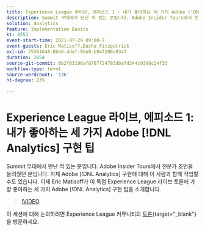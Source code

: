 ```yaml
---
title: Experience League 라이브, 에피소드 1 - 내가 좋아하는 세 가지 Adobe [!DNL Analytics] 구현 팁
description: Summit 무대에서 만난 적 있는 분입니다. Adobe Insider Tours에서 전문가 조언을 들려줬던 분입니다. 자체 Adobe [!DNL Analytics] 구현에 대해 이 사람과 함께 작업할 수도 있습니다. 이제 Eric Matisoff가 이 독점 Experience League 라이브 토론에 자신이 가장 좋아하는 세 가지 Adobe [!DNL Analytics] 구현 팁을 소개합니다.
solution: Analytics
feature: Implementation Basics
kt: 8553
event-start-time: 2021-07-29 09:00-7
event-guests: Eric Matisoff,Dasha Fitzpatrick
exl-id: 75361648-8bb6-4def-9be8-b94f106c0347
duration: 2854
source-git-commit: 0b2f63198af8767f24783dbafd244c9398c24f33
workflow-type: tm+mt
source-wordcount: '136'
ht-degree: 23%

---
```


# Experience League 라이브, 에피소드 1: 내가 좋아하는 세 가지 Adobe [!DNL Analytics] 구현 팁

Summit 무대에서 만난 적 있는 분입니다. Adobe Insider Tours에서 전문가 조언을 들려줬던 분입니다. 자체 Adobe [!DNL Analytics] 구현에 대해 이 사람과 함께 작업할 수도 있습니다. 이제 Eric Matisoff가 이 독점 Experience League 라이브 토론에 가장 좋아하는 세 가지 Adobe [!DNL Analytics] 구현 팁을 소개합니다.

>[!VIDEO](https://video.tv.adobe.com/v/335921/?quality=12&learn=on)

이 세션에 대해 논의하려면 Experience League 커뮤니티의 [토론](https://experienceleaguecommunities.adobe.com/t5/adobe-analytics-discussions/questions-and-discussion-for-experience-league-live-ep-1-my/td-p/419498){target="_blank"}을 방문하세요.

